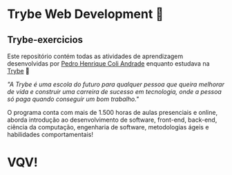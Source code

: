 # Trybe Web Development :rocket:

## Trybe-exercicios

Este repositório contém todas as atividades de aprendizagem desenvolvidas por [Pedro Henrique Coli Andrade](https://www.linkedin.com/in/pedro-henrique-coli-andrade-188210242_) enquanto estudava na [Trybe](https://www.betrybe.com/) :rocket:

_"A Trybe é uma escola do futuro para qualquer pessoa que queira melhorar de vida e construir uma carreira de sucesso em tecnologia, onde a pessoa só paga quando conseguir um bom trabalho."_

O programa conta com mais de 1.500 horas de aulas presenciais e online, aborda introdução ao desenvolvimento de software, front-end, back-end, ciência da computação, engenharia de software, metodologias ágeis e habilidades comportamentais!


# VQV!
